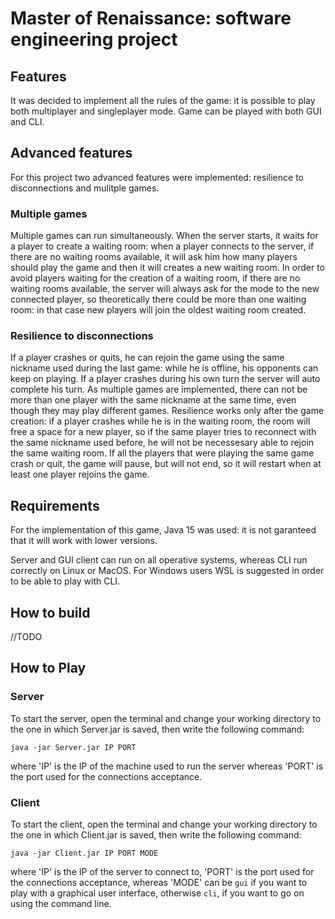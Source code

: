 # Master of Renaissance: software engineering project

## Features
It was decided to implement all the rules of the game: it is possible to play both multiplayer and singleplayer mode.
Game can be played with both GUI and CLI.

## Advanced features
For this project two advanced features were implemented: resilience to disconnections and mulitple games.
### Multiple games
Multiple games can run simultaneously. When the server starts, it waits for a player to create a waiting room: when a player connects to the server, if there
are no waiting rooms available, it will ask him how many players should play the game and then it will creates a new waiting room. In order to avoid players waiting for the creation
of a waiting room, if there are no waiting rooms available, the server will always ask for the mode to the new connected player, so theoretically there could be more than one 
waiting room: in that case new players will join the oldest waiting room created.
### Resilience to disconnections
If a player crashes or quits, he can rejoin the game using the same nickname used during the last game: while
he is offline, his opponents can keep on playing. If a player crashes during his own turn the server will auto complete his turn.  As multiple games are implemented, 
there can not be more than one player with the same nickname at the same time, even though they may play different games.
Resilience works only after the game creation: if a player crashes while he is in the waiting room, the room will free a space for a new player, so if the same player tries to reconnect
with the same nickname used before, he will not be necessesary able to rejoin the same waiting room.
If all the players that were playing the same game crash or quit, the game will pause, but will not end, so it will restart when at least one player rejoins the game.

## Requirements
For the implementation of this game, Java 15 was used: it is not garanteed that it will work with lower versions. 

Server and GUI client can run on all operative systems, whereas CLI run correctly on Linux or MacOS. For Windows users WSL is suggested in order to be able to play with CLI.

## How to build
//TODO

## How to Play
### Server
To start the server, open the terminal and change your working directory to the one in which Server.jar is saved, then write the following command:

`java -jar Server.jar IP PORT `

where 'IP' is the IP of the machine used to run the server whereas 'PORT' is the port used for the connections acceptance.
### Client
To start the client, open the terminal and change your working directory to the one in which Client.jar is saved, then write the following command:

`java -jar Client.jar IP PORT MODE`

where 'IP' is the IP of the server to connect to, 'PORT' is the port used for the connections acceptance, whereas 'MODE' can be `gui` if you want to play with a graphical user
interface, otherwise `cli`, if you want to go on using the command line.
